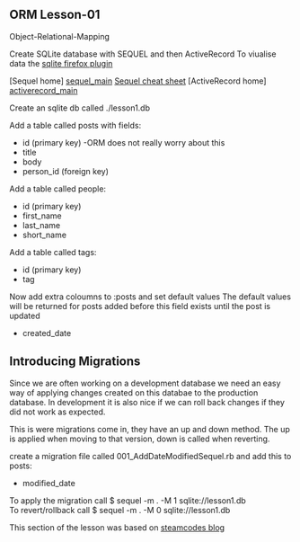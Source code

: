 ORM Lesson-01
-------------
 
Object-Relational-Mapping

Create SQLite database with SEQUEL and then ActiveRecord
To viualise data the [sqlite firefox plugin][ffox_plugin]


[Sequel home] [sequel_main]
[Sequel cheat sheet][sequel_cheat]
[ActiveRecord home] [activerecord_main]

[ffox_plugin]: https://addons.mozilla.org/en-US/firefox/addon/5817
[sequel_main]: http://sequel.rubyforge.org/
[activerecord_main]: http://api.rubyonrails.org/classes/ActiveRecord/Base.html 

[sequel_cheat]: http://cheat.errtheblog.com/s/sequel/


Create an sqlite db called ./lesson1.db

Add a table called posts with fields:

* id (primary key) -ORM does not really worry about this
* title
* body
* person_id (foreign key)

Add a table called people:

* id (primary key)
* first_name
* last_name
* short_name 

Add a table called tags:

* id (primary key)
* tag

Now add extra coloumns to :posts and set default values
 The default values will be returned for posts added before this field exists until the post is updated

* created_date

Introducing Migrations
----------------------

Since we are often working on a development database we need an easy way of applying changes created on this databae to the production database. In development it is also nice if we can roll back changes if they did not work as expected.

This is were migrations come in, they have an up and down method. The up is applied when moving to that version, down is called when reverting.

create a migration file called 001_AddDateModifiedSequel.rb and add this to posts:

* modified_date

To apply the migration call $ sequel -m . -M 1 sqlite://lesson1.db  
To revert/rollback call $ sequel -m . -M 0 sqlite://lesson1.db

This section of the lesson was based on [steamcodes blog][sequel_mig]

[sequel_mig]: http://steamcode.blogspot.com/2009/03/sequel-migrations.html
